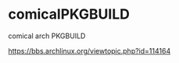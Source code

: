 comicalPKGBUILD
===============

comical arch PKGBUILD

https://bbs.archlinux.org/viewtopic.php?id=114164